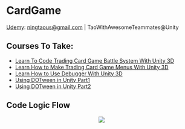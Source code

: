 # CardGame

[Udemy](https://www.udemy.com/): ningtaous@gmail.com | TaoWithAwesomeTeammates@Unity

## Courses To Take:

- [Learn To Code Trading Card Game Battle System With Unity 3D](https://www.udemy.com/course/learn-to-code-trading-card-game-battle-system-with-unity-3d/)
- [Learn How to Make Trading Card Game Menus With Unity 3D](https://www.udemy.com/course/learn-how-to-make-trading-card-game-menus-with-unity-3d/)
- [Learn How to Use Debugger With Unity 3D](https://blog.csdn.net/Divine0/article/details/120864952)
- [Using DOTween in Unity Part1](https://blog.yarsalabs.com/dotween-unity-animation-part1/)
- [Using DOTween in Unity Part2](https://blog.yarsalabs.com/dotween-unity-animation-part2/)

## Code Logic Flow
<div align="center">
<img src="https://res.cloudinary.com/dckpvckvh/image/upload/v1682048247/CardGameCodeLogic_ewuvuh.svg"/>
</div>
